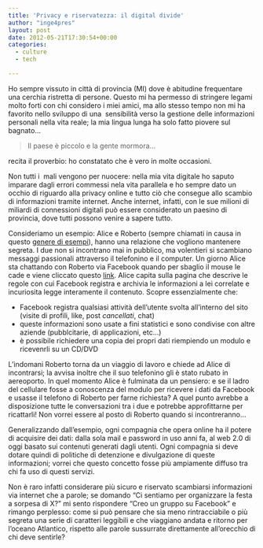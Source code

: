 ```yaml
---
title: 'Privacy e riservatezza: il digital divide'
author: "inge4pres"
layout: post
date: 2012-05-21T17:30:54+00:00
categories:
  - culture
  - tech

---
```

Ho sempre vissuto in città di provincia (MI) dove è abitudine frequentare una cerchia ristretta di persone. Questo mi ha permesso di stringere legami molto forti con chi considero i miei amici, ma allo stesso tempo non mi ha favorito nello sviluppo di una  sensibilità verso la gestione delle informazioni personali nella vita reale; la mia lingua lunga ha solo fatto piovere sul bagnato&#8230;

> Il paese è piccolo e la gente mormora&#8230;

recita il proverbio: ho constatato che è vero in molte occasioni.

Non tutti i  mali vengono per nuocere: nella mia vita digitale ho saputo imparare dagli errori commessi nela vita parallela e ho sempre dato un occhio di riguardo alla privacy online e tutto ciò che consegue allo scambio di informazioni tramite internet. Anche internet, infatti, con le sue milioni di miliardi di connessioni digitali può essere considerato un paesino di provincia, dove tutti possono venire a sapere tutto.

Consideriamo un esempio: Alice e Roberto (sempre chiamati in causa in questo <a title="Alice and Bob" href="http://en.wikipedia.org/wiki/Alice_and_Bob" target="_blank">genere di esempi</a>), hanno una relazione che vogliono mantenere segreta. I due non si incontrano mai in pubblico, ma volentieri si scambiano messaggi passionali attraverso il telefonino e il computer. Un giorno Alice sta chattando con Roberto via Facebook quando per sbaglio il mouse le cade e viene cliccato questo <a title="FB privacy policy" href="http://www.facebook.com/full_data_use_policy" target="_blank">link</a>. Alice capita sulla pagina che descrive le regole con cui Facebook registra e archivia le informazioni a lei correlate e incuriosita legge interamente il contenuto. Scopre essenzialmente che:

  * Facebook registra qualsiasi attività dell&#8217;utente svolta all&#8217;interno del sito (visite di profili, like, post _cancellati_, chat)
  * queste informazioni sono usate a fini statistici e sono condivise con altre aziende (pubblcitarie, di applicazioni, etc&#8230;)
  * è possibile richiedere una copia dei propri dati riempiendo un modulo e ricevenrli su un CD/DVD

L&#8217;indomani Roberto torna da un viaggio di lavoro e chiede ad Alice di incontrarsi; la avvisa inoltre che il suo telefonino gli è stato rubato in aereoporto. In quel momento Alice è fulminata da un pensiero: e se il ladro del cellulare fosse a conoscenza del modulo per ricevere i dati da Facebook e usasse il telefono di Roberto per farne richiesta? A quel punto avrebbe a disposizione tutte le conversazioni tra i due e potrebbe approfittarne per ricattarli! Non vorrei essere al posto di Roberto quando si incontreranno&#8230;

Generalizzando dall&#8217;esempio, ogni compagnia che opera online ha il potere di acquisire dei dati: dalla sola mail e password in uso anni fa, al web 2.0 di oggi basato sui contenuti generati dagli utenti. Ogni compagnia si deve dotare quindi di politiche di detenzione e divulgazione di queste informazioni; vorrei che questo concetto fosse più ampiamente diffuso tra chi fa uso di questi servizi.

Non è raro infatti considerare più sicuro e riservato scambiarsi informazioni via internet che a parole; se domando &#8220;Ci sentiamo per organizzare la festa a sorpesa di X?&#8221; mi sento rispondere &#8220;Creo un gruppo su Facebook&#8221; e rimango perplesso: come si può pensare che sia meno rintracciabile o più segreta una serie di caratteri leggibili e che viaggiano andata e ritorno per l&#8217;oceano Atlantico, rispetto alle parole sussurrate direttamente all&#8217;orecchio di chi deve sentirle?
